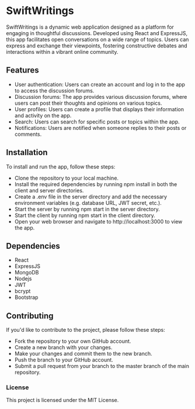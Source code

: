 # SwiftWritings
SwiftWritings is a dynamic web application designed as a platform for engaging in thoughtful discussions. Developed using React and ExpressJS, this app facilitates open conversations on a wide range of topics. Users can express and exchange their viewpoints, fostering constructive debates and interactions within a vibrant online community.

## Features
- User authentication: Users can create an account and log in to the app to access the discussion forums.
- Discussion forums: The app provides various discussion forums, where users can post their thoughts and opinions on various topics.
- User profiles: Users can create a profile that displays their information and activity on the app.
- Search: Users can search for specific posts or topics within the app.
- Notifications: Users are notified when someone replies to their posts or comments.

## Installation
To install and run the app, follow these steps:

- Clone the repository to your local machine.
- Install the required dependencies by running npm install in both the client and server directories.
- Create a .env file in the server directory and add the necessary environment variables (e.g. database URL, JWT secret, etc.).
- Start the server by running npm start in the server directory.
- Start the client by running npm start in the client directory.
- Open your web browser and navigate to http://localhost:3000 to view the app.

## Dependencies
- React
- ExpressJS
- MongoDB
- Nodejs
- JWT
- bcrypt
- Bootstrap

## Contributing
If you'd like to contribute to the project, please follow these steps:

- Fork the repository to your own GitHub account.
- Create a new branch with your changes.
- Make your changes and commit them to the new branch.
- Push the branch to your GitHub account.
- Submit a pull request from your branch to the master branch of the main repository.

### License
This project is licensed under the MIT License.
